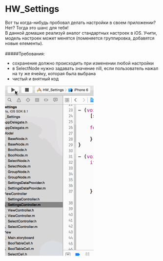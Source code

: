 # HW_Settings

Вот ты когда-нибудь пробовал делать настройки в своем приложении? Нет? Тогда это шанс для тебя! <br>
В данной домашке реализуй аналог стандартных настроек в iOS. Учити, модель настроек может менятся (поменяется группировка, добавятся новые елементы). <br><br>
#####Требования:
- сохранение должно происходить при изменении любой настройки
- в SelectNode нужно задавать значение nill, если пользователь нажал на ту же ячейку, которая была выбрана
- чистый и внятный код

<img src="https://raw.githubusercontent.com/AlexandrGraschenkov/HW_Settings/master/example.gif" alt="Demo"  />
